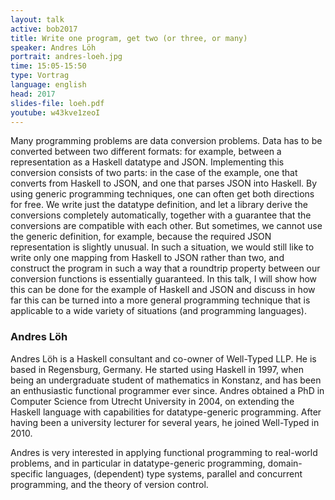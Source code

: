 ```yaml
---
layout: talk
active: bob2017
title: Write one program, get two (or three, or many) 
speaker: Andres Löh
portrait: andres-loeh.jpg
time: 15:05-15:50
type: Vortrag
language: english
head: 2017
slides-file: loeh.pdf
youtube: w43kve1zeoI
---
```


Many programming problems are data conversion problems. Data has to be
converted between two different formats: for example, between a
representation as a Haskell datatype and JSON. Implementing this
conversion consists of two parts: in the case of the example, one that
converts from Haskell to JSON, and one that parses JSON into
Haskell. By using generic programming techniques, one can often get
both directions for free. We write just the datatype definition, and
let a library derive the conversions completely automatically,
together with a guarantee that the conversions are compatible with
each other. But sometimes, we cannot use the generic definition, for
example, because the required JSON representation is slightly
unusual. In such a situation, we would still like to write only one
mapping from Haskell to JSON rather than two, and construct the
program in such a way that a roundtrip property between our conversion
functions is essentially guaranteed. In this talk, I will show how
this can be done for the example of Haskell and JSON and discuss in
how far this can be turned into a more general programming technique
that is applicable to a wide variety of situations (and programming
languages).

### Andres Löh

Andres Löh is a Haskell consultant and co-owner of Well-Typed LLP. He
is based in Regensburg, Germany. He started using Haskell in 1997,
when being an undergraduate student of mathematics in Konstanz, and
has been an enthusiastic functional programmer ever since. Andres
obtained a PhD in Computer Science from Utrecht University in 2004, on
extending the Haskell language with capabilities for datatype-generic
programming. After having been a university lecturer for several
years, he joined Well-Typed in 2010.

Andres is very interested in applying functional programming to
real-world problems, and in particular in datatype-generic
programming, domain-specific languages, (dependent) type systems,
parallel and concurrent programming, and the theory of version
control.
